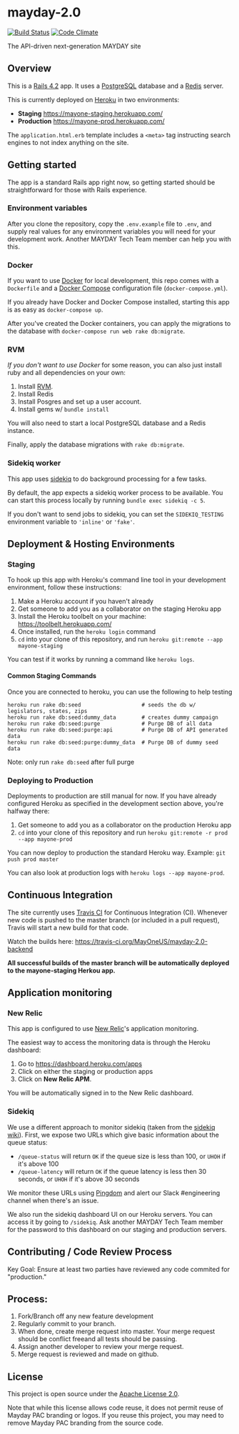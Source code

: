 mayday-2.0
==========

[![Build Status](https://travis-ci.org/MayOneUS/mayday-2.0-backend.svg?branch=master)](https://travis-ci.org/MayOneUS/mayday-2.0-backend)
[![Code Climate](https://codeclimate.com/github/MayOneUS/mayday-2.0-backend/badges/gpa.svg)](https://codeclimate.com/github/MayOneUS/mayday-2.0-backend)

The API-driven next-generation MAYDAY site

Overview
--------

This is a [Rails 4.2](http://rubyonrails.org/) app. It uses a [PostgreSQL](http://www.postgresql.org/) database and a [Redis](http://redis.io/) server.

This is currently deployed on [Heroku](https://www.heroku.com/) in two environments:

- **Staging** https://mayone-staging.herokuapp.com/
- **Production** https://mayone-prod.herokuapp.com/

The `application.html.erb` template includes a `<meta>` tag instructing search engines to not index anything on the site.

Getting started
---------------

The app is a standard Rails app right now, so getting started should be straightforward for those with Rails experience.

### Environment variables

After you clone the repository, copy the `.env.example` file to `.env`, and supply real values for any environment variables you will need for your development work. Another MAYDAY Tech Team member can help you with this.

### Docker

If you want to use [Docker](https://www.docker.com/) for local development, this repo comes with a `Dockerfile` and a [Docker Compose](https://docs.docker.com/compose/) configuration file (`docker-compose.yml`).

If you already have Docker and Docker Compose installed, starting this app is as easy as `docker-compose up`.

After you've created the Docker containers, you can apply the migrations to the database with `docker-compose run web rake db:migrate`.

### RVM

*If you don't want to use Docker* for some reason, you can also just install ruby and all dependencies on your own:

1. Install [RVM](https://rvm.io/rvm/install).
1. Install Redis
1. Install Posgres and set up a user account.
1. Install gems w/ `bundle install`

You will also need to start a local PostgreSQL database and a Redis instance.

Finally, apply the database migrations with `rake db:migrate`.

### Sidekiq worker

This app uses [sidekiq](https://github.com/mperham/sidekiq) to do background processing for a few tasks.

By default, the app expects a sidekiq worker process to be available. You can start this process locally by running `bundle exec sidekiq -c 5`.

If you don't want to send jobs to sidekiq, you can set the `SIDEKIQ_TESTING` environment variable to `'inline'` or `'fake'`.


Deployment & Hosting Environments
---------------------------------

### Staging

To hook up this app with Heroku's command line tool in your development environment, follow these instructions:

1. Make a Heroku account if you haven't already
1. Get someone to add you as a collaborator on the staging Heroku app
1. Install the Heroku toolbelt on your machine: https://toolbelt.herokuapp.com/
1. Once installed, run the `heroku login` command
1. `cd` into your clone of this repository, and run `heroku git:remote --app mayone-staging`

You can test if it works by running a command like `heroku logs`.

#### Common Staging Commands

Once you are connected to heroku, you can use the following to help testing

    heroku run rake db:seed                   # seeds the db w/ legislators, states, zips
    heroku run rake db:seed:dummy_data        # creates dummy campaign
    heroku run rake db:seed:purge             # Purge DB of all data
    heroku run rake db:seed:purge:api         # Purge DB of API generated data
    heroku run rake db:seed:purge:dummy_data  # Purge DB of dummy seed data

Note: only run `rake db:seed` after full purge

### Deploying to Production

Deployments to production are still manual for now. If you have already configured Heroku as specified in the development section above, you're halfway there:

1. Get someone to add you as a collaborator on the production Heroku app
1. `cd` into your clone of this repository and run `heroku git:remote -r prod --app mayone-prod`

You can now deploy to production the standard Heroku way. Example: `git push prod master`

You can also look at production logs with `heroku logs --app mayone-prod`.

## Continuous Integration

The site currently uses [Travis CI](https://travis-ci.org/) for Continuous Integration (CI). Whenever new code is pushed to the master branch (or included in a pull request), Travis will start a new build for that code.

Watch the builds here: https://travis-ci.org/MayOneUS/mayday-2.0-backend

**All successful builds of the master branch will be automatically deployed to the mayone-staging Herkou app.**

## Application monitoring

### New Relic

This app is configured to use [New Relic](http://newrelic.com/)'s application monitoring.

The easiest way to access the monitoring data is through the Heroku dashboard:

1. Go to https://dashboard.heroku.com/apps
1. Click on either the staging or production apps
1. Click on **New Relic APM**.

You will be automatically signed in to the New Relic dashboard.

### Sidekiq

We use a different approach to monitor sidekiq (taken from the [sidekiq wiki](https://github.com/mperham/sidekiq/wiki/Monitoring)). First, we expose two URLs which give basic information about the queue status:

- `/queue-status` will return `OK` if the queue size is less than 100, or `UHOH` if it's above 100
- `/queue-latency` will return `OK` if the queue latency is less then 30 seconds, or `UHOH` if it's above 30 seconds

We monitor these URLs using [Pingdom](https://www.pingdom.com/) and alert our Slack #engineering channel when there's an issue.

We also run the sidekiq dashboard UI on our Heroku servers. You can access it by going to `/sidekiq`. Ask another MAYDAY Tech Team member for the password to this dashboard on our staging and production servers.

## Contributing / Code Review Process

Key Goal: Ensure at least two parties have reviewed any code commited for "production."

## Process:
1. Fork/Branch off any new feature development
2. Regularly commit to your branch.
3. When done, create merge request into master. Your merge request should be conflict freeand all tests should be passing.
4. Assign another developer to review your merge request.
5. Merge request is reviewed and made on github.

License
-------

This project is open source under the [Apache License 2.0](LICENSE).

Note that while this license allows code reuse, it does not permit reuse of Mayday PAC branding or logos. If you reuse this project, you may need to remove Mayday PAC branding from the source code.